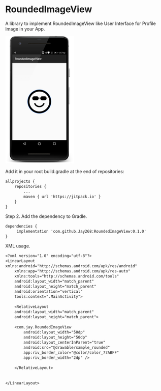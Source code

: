 # RoundedImageView
A library to implement RoundedImageView like User Interface for Profile Image in your App.



![Screenshot](RoundedImageViewUpdated.png)



Add it in your root build.gradle at the end of repositories:

	allprojects {
		repositories {
			...
			maven { url 'https://jitpack.io' }
		}
	}
  
Step 2. Add the dependency to Gradle.

	dependencies {
	     implementation 'com.github.Jay268:RoundedImageView:0.1.0'
	}

XML usage.

	<?xml version="1.0" encoding="utf-8"?>
	<LinearLayout xmlns:android="http://schemas.android.com/apk/res/android"
	    xmlns:app="http://schemas.android.com/apk/res-auto"
	    xmlns:tools="http://schemas.android.com/tools"
	    android:layout_width="match_parent"
	    android:layout_height="match_parent"
	    android:orientation="vertical"
	    tools:context=".MainActivity">

	    <RelativeLayout
		android:layout_width="match_parent"
		android:layout_height="match_parent">

		<com.jay.RoundedImageView
		    android:layout_width="50dp"
		    android:layout_height="50dp"
		    android:layout_centerInParent="true"
		    android:src="@drawable/sample_rounded"
		    app:riv_border_color="@color/color_77ABFF"
		    app:riv_border_width="2dp" />

	    </RelativeLayout>


	</LinearLayout>
